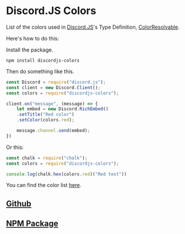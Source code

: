 # Discord.JS Colors
List of the colors used in [Discord.JS](https://discord.js.org)'s Type Definition, [ColorResolvable](https://discord.js.org/#/docs/main/stable/typedef/ColorResolvable).

Here's how to do this:

Install the package.
```
npm install discordjs-colors
```

Then do something like this.
```js
const Discord = require("discord.js");
const client = new Discord.Client();
const colors = require("discordjs-colors");

client.on("message", (message) => {
    let embed = new Discord.RichEmbed()
    .setTitle("Red color")
    .setColor(colors.red);

    message.channel.send(embed);
})
```

Or this:
```js
const chalk = require("chalk");
const colors = require("discordjs-colors");

console.log(chalk.hex(colors.red)("Red text"))
```

You can find the color list [here](docs/COLORS.md).

## [Github](https://github.com/hiimjustin000/discordjs-colors)
## [NPM Package](https://www.npmjs.com/package/discordjs-colors)